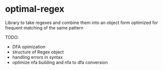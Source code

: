 # optimal-regex
Library to take regexes and combine them into an object form optimized for frequent matching of the same pattern

TODO:
- DFA opimization
- structure of Regex object
- handling errors in syntax
- optimize nfa building and nfa to dfa conversion
